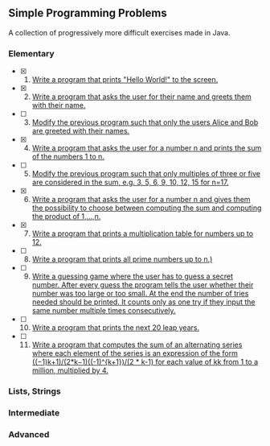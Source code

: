 ## Simple Programming Problems

A collection of progressively more difficult exercises made in Java.

### Elementary
- [x] 1. [Write a program that prints "Hello World!" to the screen.](https://github.com/math-reis/small-projects/blob/main/java_exercises/01.java)
- [x] 2. [Write a program that asks the user for their name and greets them with their name.](https://github.com/math-reis/small-projects/blob/main/java_exercises/02.java)
- [ ] 3. [Modify the previous program such that only the users Alice and Bob are greeted with their names.]()
- [x] 4. [Write a program that asks the user for a number n and prints the sum of the numbers 1 to n.](https://github.com/math-reis/small-projects/blob/main/java_exercises/04.java)
- [ ] 5. [Modify the previous program such that only multiples of three or five are considered in the sum, e.g. 3, 5, 6, 9, 10, 12, 15 for n=17.]()
- [x] 6. [Write a program that asks the user for a number n and gives them the possibility to choose between computing the sum and computing the product of 1,…,n.](https://github.com/math-reis/small-projects/blob/main/java_exercises/06.java)
- [x] 7. [Write a program that prints a multiplication table for numbers up to 12.]()
- [ ] 8. [Write a program that prints all prime numbers up to n.)]()
- [ ] 9. [Write a guessing game where the user has to guess a secret number. After every guess the program tells the user whether their number was too large or too small. At the end the number of tries needed should be printed. It counts only as one try if they input the same number multiple times consecutively.]()
- [ ] 10. [Write a program that prints the next 20 leap years.]()
- [ ] 11. [Write a program that computes the sum of an alternating series where each element of the series is an expression of the form ((−1)k+1)/(2*k−1)((-1)^{k+1})/(2 * k-1) for each value of kk from 1 to a million, multiplied by 4.]()


### Lists, Strings

### Intermediate

### Advanced
